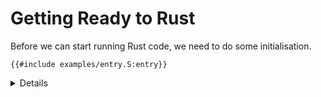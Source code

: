 # Getting Ready to Rust

Before we can start running Rust code, we need to do some initialisation.

```armasm
{{#include examples/entry.S:entry}}
```

<details>

* This is the same as it would be for C: initialising the processor state, zeroing the BSS, and
  setting up the stack pointer.
  * The BSS (block starting symbol, for historical reasons) is the part of the object file which
    containing statically allocated variables which are initialised to zero. They are omitted from
    the image, to avoid wasting space on zeroes. The compiler assumes that the loader will take care
    of zeroing them.
* The BSS may already be zeroed, depending on how memory is initialised and the image is loaded, but
  we zero it to be sure.
* We need to enable the MMU and cache before reading or writing any memory. If we don't:
  * Unaligned accesses will fault. We build the Rust code for the `aarch64-unknown-none` target
    which sets `+strict-align` to prevent the compiler generating unaligned accesses, so it should
    be fine in this case, but this is not necessarily the case in general.
  * If it were running in a VM, this can lead to cache coherency issues. The problem is that the VM
    is accessing memory directly with the cache disabled, while the host has cachable aliases to the
    same memory. Even if the host doesn't explicitly access the memory, speculative accesses can
    lead to cache fills, and then changes from one or the other will get lost when the cache is
    cleaned or the VM enables the cache. (Cache is keyed by physical address, not VA or IPA.)
* For simplicity, we just use a hardcoded pagetable (see `idmap.S`) which identity maps the first 1
  GiB of address space for devices, the next 1 GiB for DRAM, and another 1 GiB higher up for more
  devices. This matches the memory layout that QEMU uses.
* We also set up the exception vector (`vbar_el1`), which we'll see more about later.
* All examples this afternoon assume we will be running at exception level 1 (EL1). If you need to
  run at a different exception level you'll need to modify `entry.S` accordingly.

</details>
